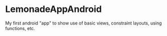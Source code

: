 # LemonadeAppAndroid
My first android "app" to show use of basic views, constraint layouts, using functions, etc.
